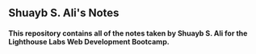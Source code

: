 ## Shuayb S. Ali's Notes
#### This repository contains all of the notes taken by Shuayb S. Ali for the Lighthouse Labs Web Development Bootcamp.

